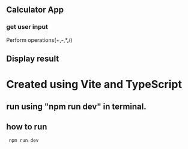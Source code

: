 ## Calculator App

### get user input

Perform operations(+,-,\*,/)

## Display result

# Created using Vite and TypeScript

## run using "npm run dev" in terminal.

## how to run

     npm run dev
